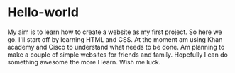 # Hello-world
My aim is to learn how to create a website as my first project. So here we go.
I'll start off by learning HTML and CSS. At the moment am using Khan academy and Cisco to understand what needs to be done. Am planning to make a couple of simple websites for friends and family.
Hopefully I can do something awesome the more I learn. Wish me luck.
